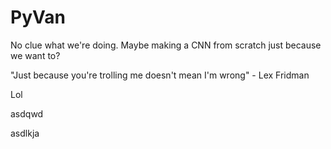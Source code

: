 # PyVan

No clue what we're doing. Maybe making a CNN from scratch just because we want to?

"Just because you're trolling me doesn't mean I'm wrong" - Lex Fridman

Lol



asdqwd


asdlkja
